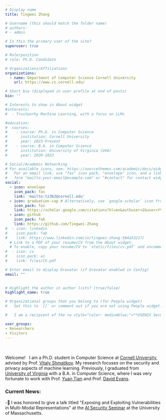```yaml
---
# Display name
title: Tingwei Zhang

# Username (this should match the folder name)
# authors:
# - admin

# Is this the primary user of the site?
superuser: true

# Role/position
# role: Ph.D. Candidate

# Organizations/Affiliations
organizations:
  - name: Department of Computer Science Cornell University
    url: https://www.cs.cornell.edu/

# Short bio (displayed in user profile at end of posts)
bio: ''

# Interests to show in About widget
#interests:
#  - Trustworhy Machine Learning, with a focus on LLMs

#education:
#  courses:
#    - course: Ph.D. in Computer Science
#      institution: Cornell University
#      year: 2023-Present
#    - course: B.A. in Computer Science
#      institution: University of Virginia (UVA)
#      year: 2020-2023

# Social/Academic Networking
# For available icons, see: https://sourcethemes.com/academic/docs/widgets/#icons
#   For an email link, use "fas" icon pack, "envelope" icon, and a link in the
#   form "mailto:your-email@example.com" or "#contact" for contact widget.
social:
  - icon: envelope
    icon_pack: fas
    link: 'mailto:tz362@cornell.edu'
  - icon: graduation-cap # Alternatively, use `google-scholar` icon from `ai` icon pack
    icon_pack: fas
    link: https://scholar.google.com/citations?hl=en&authuser=2&user=YVJJz9cAAAAJ
  - icon: github
    icon_pack: fab
    link: https://github.com/Tingwei-Zhang
#  - icon: linkedin
#    icon_pack: fab
#    link: https://www.linkedin.com/in/tingwei-zhang-584a53217/
  # Link to a PDF of your resume/CV from the About widget.
  # To enable, copy your resume/CV to `static/files/cv.pdf` and uncomment the lines below.  
#  - icon: cv
#    icon_pack: ai
#    link: files/CV.pdf

# Enter email to display Gravatar (if Gravatar enabled in Config)
email: ""
  

# Highlight the author in author lists? (true/false)
highlight_name: true

# Organizational groups that you belong to (for People widget)
#   Set this to `[]` or comment out if you are not using People widget.  

#   I am a recipient of the <a style="color: mediumblue;">**USENIX Security Distinguished Paper Award**</a> (2024). 

user_groups:
- Researchers
- Visitors
---
```


</br ></br > Welcome! &nbsp; I am a Ph.D. student in Computer Science at <a  href="https://www.cornell.edu/"  target="_blank">Cornell University</a>, advised by Prof. <a  href="https://www.cs.cornell.edu/~shmat/"  target="_blank">Vitaly Shmatikov</a>. My research focuses on the security and privacy aspects of machine learning. Previously, I graduated from <a  href="https://www.virginia.edu/"  target="_blank">University of Virginia</a> with a B.A. in Computer Science, where I was very fortunate to work with Prof. <a  href="https://www.ytian.info/"  target="_blank">Yuan Tian</a> and Prof. <a  href="https://www.cs.virginia.edu/~evans/"  target="_blank">David Evans</a>. 



### Current News:
-📌 I was honored to give a talk titled "Exposing and Exploiting Vulnerabilities in Multi-Modal Representations" at the [AI Security Seminar](https://aisec.cs.umass.edu/seminar/) at the University of Massachusetts.   

<!-- -📌 14 Aug 2024: &nbsp; Our paper “[Adversarial illusions in multi-modal embeddings](https://www.usenix.org/conference/usenixsecurity24/presentation/zhang-tingwei)”  received the <a style="color: mediumblue;">**Distinguished Paper Award**</a> at ***USENIX Security*** 2024. -->



